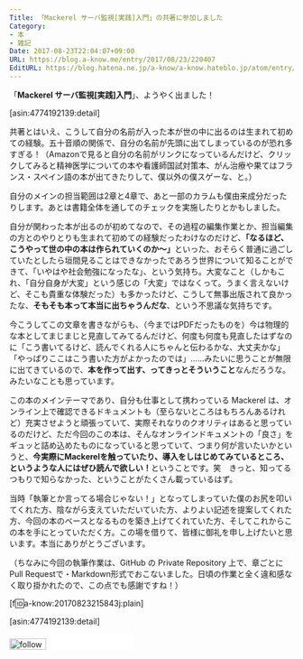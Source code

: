 ```yaml
---
Title: 「Mackerel サーバ監視[実践]入門」の共著に参加しました
Category:
- 本
- 雑記
Date: 2017-08-23T22:04:07+09:00
URL: https://blog.a-know.me/entry/2017/08/23/220407
EditURL: https://blog.hatena.ne.jp/a-know/a-know.hateblo.jp/atom/entry/8599973812291175687
---
```


「<b>Mackerel サーバ監視[実践]入門</b>」、ようやく出ました！



[asin:4774192139:detail]



共著とはいえ、こうして自分の名前が入った本が世の中に出るのは生まれて初めての経験。五十音順の関係で、自分の名前が先頭に出てしまっているのが恐れ多すぎる！（Amazonで見ると自分の名前がリンクになっているんだけど、クリックしてみると精神医学についての本や看護師国試対策本、がん治療や果てはフランス・スペイン語の本が出てきたりして、僕以外の僕スゲーな、と。）




<!-- more -->




自分のメインの担当範囲は2章と4章で、あと一部のカラムも僕由来成分だったりします。あとは書籍全体を通してのチェックを実施したりとかもしました。


自分が関わった本が出るのが初めてなので、その過程の編集作業とか、担当編集の方とのやりとりも生まれて初めての経験だったわけなのだけど、<b>「なるほど、こうやって世の中の本は作られていくのか〜」</b>といった、おそらく普通に過ごしていたとしたら垣間見ることはできなかったであろう世界について知ることができて、「いやはや社会勉強になったな」、という気持ち。大変なこと（しかもこれ、「自分自身が大変」という感じの「大変」ではなくって。うまく言えないけど、そこも貴重な体験だった）も多かったけど、こうして無事出版されて良かったな、<b>そもそも本って本当に出ちゃうんだな</b>、という不思議な気持ちです。



今こうしてこの文章を書きながらも、（今まではPDFだったものを）今は物理的な本としてまじまじと見直してみてるんだけど、何度も何度も見直したはずなのに「こう書いてるけど、読んでくれる人にちゃんと伝わるかな、大丈夫かな」「やっぱりここはこう書いた方がよかったのでは」......みたいに思うことが無限に出てきているので、<b>本を作って出す、ってきっとそういうこと</b>なんだろうな。みたいなことも思っています。


この本のメインテーマであり、自分も仕事として携わっている Mackerel は、オンライン上で確認できるドキュメントも（至らないところはもちろんあるけれど）充実させようと頑張っていて、実際それなりのクオリティはあると思っているのだけど、ただ今回のこの本は、そんなオンラインドキュメントの「良さ」をギュッと詰め込めたものになっていると思っていて、つまり何が言いたいかというと、<b>今実際にMackerelを触っていたり、導入をしはじめてみているところ、というような人にはぜひ読んで欲しい！</b>ということです。笑　きっと、知ってるつもりで知らなかった、ということがたくさん載っているはず。


当時「執筆とか言ってる場合じゃない！」となってしまっていた僕のお尻を叩いてくれた方、陰ながら支えていただいていた方、よりよい記述を提案してくれた方、今回の本のベースとなるものを築き上げてくれていた方、そしてこれからこの本を手にとっていただく方。この場を借りて、皆様に御礼を申し上げたいと思います。本当にありがとうございます。


（ちなみに今回の執筆作業は、GitHub の Private Repository 上で、章ごとにPull Requestで・Markdown形式でおこないました。日頃の作業と全く違和感なく取り掛かれたので、この点でも感謝ですね！）


[f:id:a-know:20170823215843j:plain]



[asin:4774192139:detail]


<div>
<a href='http://cloud.feedly.com/#subscription%2Ffeed%2Fhttp%3A%2F%2Fblog.a-know.me%2Ffeed'  target='blank'><img id='feedlyFollow' src='//s3.feedly.com/img/follows/feedly-follow-rectangle-volume-small_2x.png' alt='follow us in feedly' width='65' height='20'></a>



<iframe src="//blog.hatena.ne.jp/a-know/a-know.hateblo.jp/subscribe/iframe" allowtransparency="true" frameborder="0" scrolling="no" width="150" height="28"></iframe>
</div>
